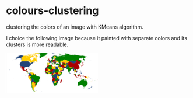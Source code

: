 # colours-clustering
clustering the colors of an image with KMeans algorithm.

I choice the following image because it painted with separate colors and its clusters is more readable.

<img src="Four_color_world_map.png" style="width:50%" />
